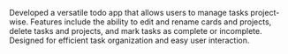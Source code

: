 Developed a versatile todo app that allows users to manage tasks project-wise. Features include the ability to edit and rename cards and projects, delete tasks and projects, and mark tasks as complete or incomplete. Designed for efficient task organization and easy user interaction.
